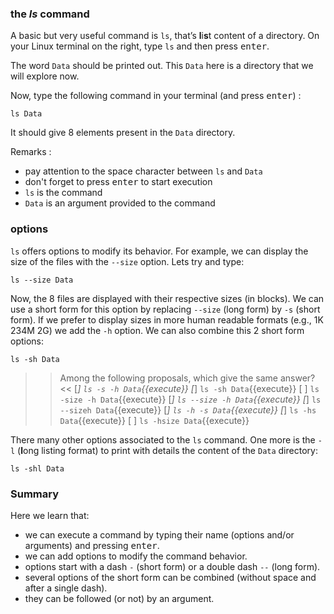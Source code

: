 ### the *ls* command

A basic but very useful command is `ls`, that’s **l**i**s**t content of a directory.
On your Linux terminal on the right, type `ls` and then press <kbd>enter</kbd>.

The word `Data` should be printed out.
This `Data` here is a directory that we will explore now.

Now, type the following command in your terminal (and press <kbd>enter</kbd>) :

`ls Data`

It should give 8 elements present in the `Data` directory.

Remarks : 
* pay attention to the space character between `ls` and `Data`
* don't forget to press <kbd>enter</kbd> to start execution
* `ls` is the command 
* `Data` is an argument provided to the command

### options

`ls` offers options to modify its behavior. 
For example, we can display the size of the files with the `--size` option. 
Lets try and type: 

`ls --size Data`

Now, the 8 files are displayed with their respective sizes (in blocks). 
We can use a short form for this option by replacing `--size` (long form) by `-s` (short form).
If we prefer to display sizes in more human readable formats (e.g., 1K 234M 2G) we add the `-h` option. 
We can also combine this 2 short form options:

`ls -sh Data`

>> Among the following proposals, which give the same answer? <<
[*] `ls -s -h Data`{{execute}}
[*] `ls -sh Data`{{execute}}
[ ] `ls -size -h Data`{{execute}}
[*] `ls --size -h Data`{{execute}}
[*] `ls --sizeh Data`{{execute}}
[*] `ls -h -s Data`{{execute}}
[*] `ls -hs Data`{{execute}}
[ ] `ls -hsize Data`{{execute}}


There many other options associated to the `ls` command. One more is the `-l` (**l**ong listing format) to print with details the content of the `Data` directory:

`ls -shl Data`

### Summary

Here we learn that:
- we can execute a command by typing their name (options and/or arguments) and pressing <kbd>enter</kbd>.
- we can add options to modify the command behavior.
- options start with a dash `-` (short form) or a double dash `--` (long form).
- several options of the short form can be combined (without space and after a single dash).
- they can be followed (or not) by an argument.

